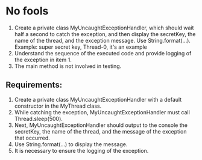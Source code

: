 # No fools

1. Create a private class MyUncaughtExceptionHandler, which should wait half a second to catch the exception,
	and then display the secretKey, the name of the thread, and the exception message.
	Use String.format(...). Example:
	super secret key, Thread-0, it&#39;s an example
2. Understand the sequence of the executed code and provide logging of the exception in item 1.
3. The main method is not involved in testing.


## Requirements:
1. Create a private class MyUncaughtExceptionHandler with a default constructor in the MyThread class.
2. While catching the exception, MyUncaughtExceptionHandler must call Thread.sleep(500).
3. Next, MyUncaughtExceptionHandler should output to the console the secretKey, the name of the thread, 
	and the message of the exception that occurred.
4. Use String.format(...) to display the message.
5. It is necessary to ensure the logging of the exception.
